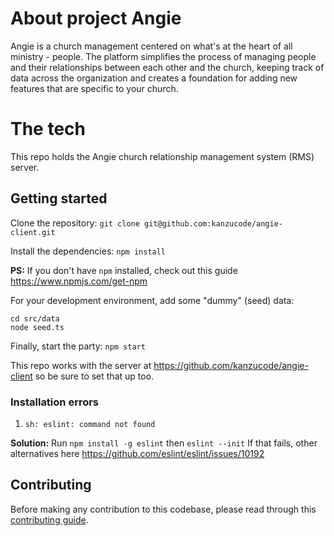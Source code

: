 # About project Angie

Angie is a church management centered on what's at the heart of all ministry - people. The platform simplifies the process of managing people and their relationships between each other and the church, keeping track of data across the organization and creates a foundation for adding new features that are specific to your church.

# The tech

This repo holds the Angie church relationship management system (RMS) server. 

## Getting started

Clone the repository:
`git clone git@github.com:kanzucode/angie-client.git`

Install the dependencies:
`npm install`

**PS:** If you don't have `npm` installed, check out this guide https://www.npmjs.com/get-npm

For your development environment, add some "dummy" (seed) data:

```
cd src/data
node seed.ts
```

Finally, start the party:
`npm start`

This repo works with the server at https://github.com/kanzucode/angie-client so be sure to set that up too.


### Installation errors
1. `sh: eslint: command not found`

**Solution:** Run `npm install -g eslint` then `eslint --init`
If that fails, other alternatives here https://github.com/eslint/eslint/issues/10192

## Contributing
Before making any contribution to this codebase, please read through this [contributing guide](contributing.md).


